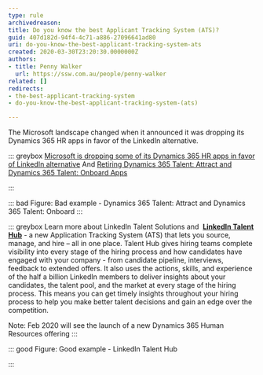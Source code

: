 ```yaml
---
type: rule
archivedreason: 
title: Do you know the best Applicant Tracking System (ATS)?
guid: 407d182d-94f4-4c71-a886-27096641ad80
uri: do-you-know-the-best-applicant-tracking-system-ats
created: 2020-03-30T23:20:30.0000000Z
authors:
- title: Penny Walker
  url: https://ssw.com.au/people/penny-walker
related: []
redirects:
- the-best-applicant-tracking-system
- do-you-know-the-best-applicant-tracking-system-(ats)

---
```


The Microsoft landscape changed when it announced it was dropping its Dynamics 365 HR apps in favor of the LinkedIn alternative. 

<!--endintro-->


::: greybox
[Microsoft is dropping some of its Dynamics 365 HR apps in favor of LinkedIn alternative](https&#58;//www.zdnet.com/article/microsoft-is-dropping-some-of-its-dynamics-365-hr-apps-in-favor-of-linkedin-alternative/)
And
[Retiring Dynamics 365 Talent: Attract and Dynamics 365 Talent: Onboard Apps](https&#58;//community.dynamics.com/365/talent/b/dynamics365fortalent/posts/retiring-dynamics-365-talent-attract-and-onboard-apps)

:::



::: bad
Figure: Bad example - Dynamics 365 Talent: Attract and Dynamics 365 Talent: Onboard
:::



::: greybox
Learn more about LinkedIn Talent Solutions and  **[LinkedIn Talent Hub](https&#58;//business.linkedin.com/talent-solutions/talent-hub)** - a new Application Tracking System (ATS) that lets you source, manage, and hire – all in one place. Talent Hub gives hiring teams complete visibility into every stage of the hiring process and how candidates have engaged with your company - from candidate pipeline, interviews, feedback to extended offers. It also uses the actions, skills, and experience of the half a billion LinkedIn members to deliver insights about your candidates, the talent pool, and the market at every stage of the hiring process. This means you can get timely insights throughout your hiring process to help you make better talent decisions and gain an edge over the competition.   

Note: Feb 2020 will see the launch of a new Dynamics 365 Human Resources offering
:::



::: good
Figure: Good example - LinkedIn Talent Hub

:::
